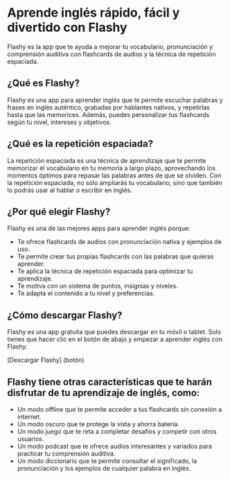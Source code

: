 # Aprende inglés rápido, fácil y divertido con Flashy
Flashy es la app que te ayuda a mejorar tu vocabulario, pronunciación y comprensión auditiva con flashcards de audios y la técnica de repetición espaciada.

## ¿Qué es Flashy?
Flashy es una app para aprender inglés que te permite escuchar palabras y frases en inglés auténtico, grabadas por hablantes nativos, y repetirlas hasta que las memorices. Además, puedes personalizar tus flashcards según tu nivel, intereses y objetivos.

## ¿Qué es la repetición espaciada?
La repetición espaciada es una técnica de aprendizaje que te permite memorizar el vocabulario en tu memoria a largo plazo, aprovechando los momentos óptimos para repasar las palabras antes de que se olviden. Con la repetición espaciada, no sólo ampliarás tu vocabulario, sino que también lo podrás usar al hablar o escribir en inglés.

## ¿Por qué elegir Flashy?
Flashy es una de las mejores apps para aprender inglés porque:

- Te ofrece flashcards de audios con pronunciación nativa y ejemplos de uso.
- Te permite crear tus propias flashcards con las palabras que quieras aprender.
- Te aplica la técnica de repetición espaciada para optimizar tu aprendizaje.
- Te motiva con un sistema de puntos, insignias y niveles.
- Te adapta el contenido a tu nivel y preferencias.
  

## ¿Cómo descargar Flashy?
Flashy es una app gratuita que puedes descargar en tu móvil o tablet. Solo tienes que hacer clic en el botón de abajo y empezar a aprender inglés con Flashy.

[Descargar Flashy] (botón)


## Flashy tiene otras características que te harán disfrutar de tu aprendizaje de inglés, como:

- Un modo offline que te permite acceder a tus flashcards sin conexión a internet.
- Un modo oscuro que te protege la vista y ahorra batería. 
- Un modo juego que te reta a completar desafíos y competir con otros usuarios.
- Un modo podcast que te ofrece audios interesantes y variados para practicar tu comprensión auditiva.
- Un modo diccionario que te permite consultar el significado, la pronunciación y los ejemplos de cualquier palabra en inglés.